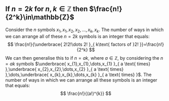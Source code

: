 ## If $n=2k$ for $n,k\in\mathbb{Z}$ then $\frac{n!}{2^k}\in\mathbb{Z}$
Consider the $n$ symbols $x_{1},x_{1},x_{2},x_{2},\dots,x_{k},x_{k}$. The number of ways in which we can arrange all of these $n=2k$ symbols is an integer that equals:
$$
\frac{n!}{\underbrace{ 2!2!\dots 2! }_{ k\text{ factors of }2! }}=\frac{n!}{2^k}
$$
We can then generalise this to if $n=ak$, where $a\in\mathbb{Z}$, by considering the $n=ak$ symbols $\underbrace{ x_{1},x_{1},\dots,x_{1} }_{ a \text{ times} },\underbrace{ x_{2},x_{2},\dots,x_{2} }_{ a \text{ times} },\dots,\underbrace{ x_{k},x_{k},\dots,x_{k} }_{ a \text{ times} }$. The number of ways in which we can arrange all these symbols is an integer that equals:
$$
\frac{n!}{(a!)^{k}}
$$